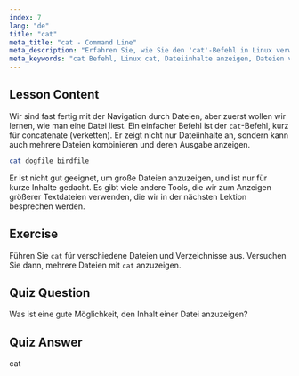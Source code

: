 ```yaml
---
index: 7
lang: "de"
title: "cat"
meta_title: "cat - Command Line"
meta_description: "Erfahren Sie, wie Sie den 'cat'-Befehl in Linux verwenden, um Dateiinhalte anzuzeigen und Dateien zu verketten. Eine anfängerfreundliche Anleitung zu grundlegenden Linux-Befehlen."
meta_keywords: "cat Befehl, Linux cat, Dateiinhalte anzeigen, Dateien verketten, Linux Befehle, Linux für Anfänger, Linux Tutorial, Linux Anleitung"
---
```


## Lesson Content

Wir sind fast fertig mit der Navigation durch Dateien, aber zuerst wollen wir lernen, wie man eine Datei liest. Ein einfacher Befehl ist der `cat`-Befehl, kurz für concatenate (verketten). Er zeigt nicht nur Dateiinhalte an, sondern kann auch mehrere Dateien kombinieren und deren Ausgabe anzeigen.

```bash
cat dogfile birdfile
```

Er ist nicht gut geeignet, um große Dateien anzuzeigen, und ist nur für kurze Inhalte gedacht. Es gibt viele andere Tools, die wir zum Anzeigen größerer Textdateien verwenden, die wir in der nächsten Lektion besprechen werden.

## Exercise

Führen Sie `cat` für verschiedene Dateien und Verzeichnisse aus. Versuchen Sie dann, mehrere Dateien mit `cat` anzuzeigen.

## Quiz Question

Was ist eine gute Möglichkeit, den Inhalt einer Datei anzuzeigen?

## Quiz Answer

cat
